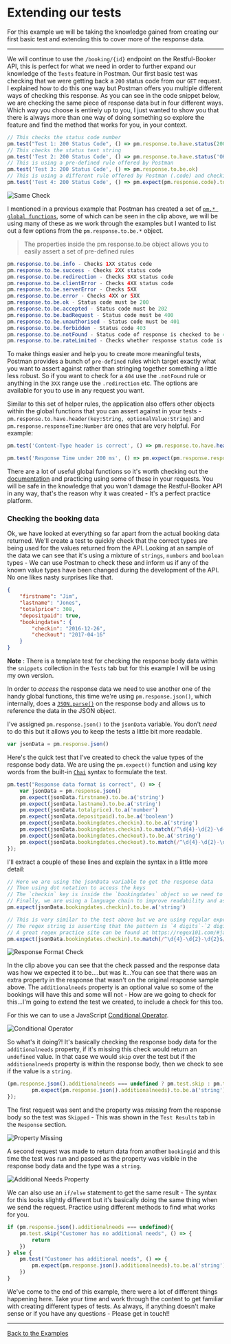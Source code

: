 # Extending our tests

For this example we will be taking the knowledge gained from creating our first basic test and extending this to cover more of the response data.

---

We will continue to use the `/booking/{id}` endpoint on the Restful-Booker API, this is perfect for what we need in order to further expand our knowledge of the `Tests` feature in Postman. Our first basic test was checking that we were getting back a `200` status code from our `GET` request. I explained how to do this one way but Postman offers you multiple different ways of checking this response. As you can see in the code snippet below, we are checking the same piece of response data but in four different ways. Which way you choose is entirely up to you, I just wanted to show you that there is always more than one way of doing something so explore the feature and find the method that works for you, in your context.

```javascript
// This checks the status code number
pm.test("Test 1: 200 Status Code", () => pm.response.to.have.status(200))
// This checks the status text string
pm.test('Test 2: 200 Status Code', () => pm.response.to.have.status('OK'))
// This is using a pre-defined rule offered by Postman
pm.test('Test 3: 200 Status Code', () => pm.response.to.be.ok)
// This is using a different rule offered by Postman (.code) and checking that it equals 200
pm.test('Test 4: 200 Status Code', () => pm.expect(pm.response.code).to.equal(200))
```

![Same Check](https://github.com/DannyDainton/All-Things-Postman/blob/master/Public/gifs/08_extendingOurTests/Same_Check.gif)

I mentioned in a previous example that Postman has created a set of [`pm.* global functions`](https://www.getpostman.com/docs/postman/scripts/postman_sandbox_api_reference), some of which can be seen in the clip above, we will be using many of these as we work through the examples but I wanted to list out a few options from the `pm.response.to.be.*` object.

> The properties inside the pm.response.to.be object allows you to easily assert a set of pre-defined rules

```java
pm.response.to.be.info - Checks 1XX status code
pm.response.to.be.success - Checks 2XX status code
pm.response.to.be.redirection - Checks 3XX status code
pm.response.to.be.clientError - Checks 4XX status code
pm.response.to.be.serverError - Checks 5XX
pm.response.to.be.error - Checks 4XX or 5XX
pm.response.to.be.ok - Status code must be 200
pm.response.to.be.accepted - Status code must be 202
pm.response.to.be.badRequest - Status code must be 400
pm.response.to.be.unauthorised - Status code must be 401
pm.response.to.be.forbidden - Status code 403
pm.response.to.be.notFound - Status code of response is checked to be 404
pm.response.to.be.rateLimited - Checks whether response status code is 429
```

To make things easier and help you to create more meaningful tests, Postman provides a bunch of `pre-defined` rules which target exactly what you want to assert against rather than stringing together something a little less robust. So if you want to check for a `404` use the `.notFound` rule or anything in the `3XX` range use the `.redirection` etc. The options are available for you to use in any request you want.

Similar to this set of helper rules, the application also offers other objects within the global functions that you can assert against in your tests - `pm.response.to.have.header(key:String, optionalValue:String)` and `pm.response.responseTime:Number` are ones that are very helpful. For example:

```javascript
pm.test('Content-Type header is correct', () => pm.response.to.have.header('Content-Type', 'application/json; charset=utf-8'))
```  

```javascript
pm.test('Response Time under 200 ms', () => pm.expect(pm.response.responseTime).to.be.below(200))
```

There are a lot of useful global functions so it's worth checking out the [documentation](https://www.getpostman.com/docs/postman/scripts/postman_sandbox_api_reference) and practicing using some of these in your requests. You will be safe in the knowledge that you won't damage the Restful-Booker API in any way, that's the reason why it was created - It's a perfect practice platform.

### Checking the booking data

Ok, we have looked at everything so far apart from the actual booking data returned. We'll create a test to quickly check that the correct types are being used for the values returned from the API. Looking at an sample of the data we can see that it's using a mixture of `strings`, `numbers` and `boolean` types - We can use Postman to check these and inform us if any of the known value types have been changed during the development of the API. No one likes nasty surprises like that.    

```json
{
    "firstname": "Jim",
    "lastname": "Jones",
    "totalprice": 308,
    "depositpaid": true,
    "bookingdates": {
        "checkin": "2016-12-26",
        "checkout": "2017-04-16"
    }
}
```

__Note__ : There is a template test for checking the response body data within the `snippets` collection in the `Tests` tab but for this example I will be using my own version.

In order to _access_ the response data we need to use another one of the handy global functions, this time we're using `pm.response.json()`, which internally, does a [`JSON.parse()`](https://developer.mozilla.org/en-US/docs/Web/JavaScript/Reference/Global_Objects/JSON/parse) on the response body and allows us to reference the data in the JSON object.

I've assigned `pm.response.json()` to the `jsonData` variable. You don't _need_ to do this but it allows you to keep the tests a little bit more readable.

```javascript
var jsonData = pm.response.json()
```

Here's the quick test that I've created to check the value types of the response body data. We are using the `pm.expect()` function and using key words from the built-in [`Chai`](http://chaijs.com/api/bdd/) syntax to formulate the test.  

```javascript
pm.test("Response data format is correct", () => {
    var jsonData = pm.response.json()
    pm.expect(jsonData.firstname).to.be.a('string')
    pm.expect(jsonData.lastname).to.be.a('string')
    pm.expect(jsonData.totalprice).to.a('number')
    pm.expect(jsonData.depositpaid).to.be.a('boolean')
    pm.expect(jsonData.bookingdates.checkin).to.be.a('string')
    pm.expect(jsonData.bookingdates.checkin).to.match(/^\d{4}-\d{2}-\d{2}$/)
    pm.expect(jsonData.bookingdates.checkout).to.be.a('string')
    pm.expect(jsonData.bookingdates.checkout).to.match(/^\d{4}-\d{2}-\d{2}$/)
});
```
I'll extract a couple of these lines and explain the syntax in a little more detail:

```javascript
// Here we are using the jsonData variable to get the response data
// Then using dot notation to access the keys
// The `checkin` key is inside the `bookingdates` object so we need to go down 2 levels to get the value
// Finally, we are using a language chain to improve readability and assert that the value is a `string`
pm.expect(jsonData.bookingdates.checkin).to.be.a('string')

// This is very similar to the test above but we are using regular expression to check the format
// The regex string is asserting that the pattern is `4 digits`-`2 digits`-`2 digits`
// A great regex practice site can be found at https://regex101.com/#javascript
pm.expect(jsonData.bookingdates.checkin).to.match(/^\d{4}-\d{2}-\d{2}$/)
```

![Response Format Check](https://github.com/DannyDainton/All-Things-Postman/blob/master/Public/gifs/08_extendingOurTests/Response_Format_Check.gif)

In the clip above you can see that the check passed and the response data was how we expected it to be....but was it...You can see that there was an extra property in the response that wasn't on the original response sample above. The `additionalneeds` property is an optional value so some of the bookings will have this and some will not - How are we going to check for this...I'm going to extend the test we created, to include a check for this too.

For this we can to use a JavaScript [Conditional Operator](https://developer.mozilla.org/en-US/docs/Web/JavaScript/Reference/Operators/Conditional_Operator).

![Conditional Operator](https://github.com/DannyDainton/All-Things-Postman/blob/master/Public/images/08_extendingOurTests/Conditional_Operator.PNG)

So what's it doing?! It's basically checking the response body data for the `additionalneeds` property, if it's missing this check would return an `undefined` value. In that case we would `skip` over the test but if the `additionalneeds` property is within the response body, then we check to see if the value is a `string`.

 ```javascript
 (pm.response.json().additionalneeds === undefined ? pm.test.skip : pm.test)('Customer has additional needs', () => {
         pm.expect(pm.response.json().additionalneeds).to.be.a('string')
 });
 ```

The first request was sent and the property was _missing_ from the response body so the test was `Skipped` - This was shown in the `Test Results` tab in the `Response` section.

![Property Missing](https://github.com/DannyDainton/All-Things-Postman/blob/master/Public/images/08_extendingOurTests/Property_Missing.PNG)

A second request was made to return data from another `bookingid` and this time the test was run and passed as the property was visible in the response body data and the type was a `string`.

![Additional Needs Property](https://github.com/DannyDainton/All-Things-Postman/blob/master/Public/gifs/08_extendingOurTests/Additional_Needs_Property.gif)

We can also use an `if/else` statement to get the same result - The syntax for this looks slightly different but it's basically doing the same thing when we send the request. Practice using different methods to find what works for you.

```javascript
if (pm.response.json().additionalneeds === undefined){
    pm.test.skip("Customer has no additional needs", () => {
        return
    })
} else {
    pm.test("Customer has additional needs", () => {
        pm.expect(pm.response.json().additionalneeds).to.be.a('string')
    })
}
```

We've come to the end of this example, there were a lot of different things happening here. Take your time and work through the content to get familiar with creating different types of tests. As always, if anything doesn't make sense or if you have any questions - Please get in touch!!

---
[Back to the Examples](https://github.com/DannyDainton/All-Things-Postman#example-guides)
